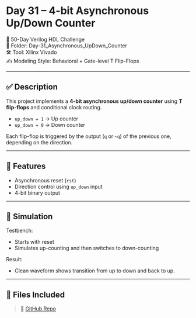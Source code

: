 # Day 31 – 4-bit Asynchronous Up/Down Counter

📅 50-Day Verilog HDL Challenge  
📁 Folder: Day-31_Asynchronous_UpDown_Counter  
🛠️ Tool: Xilinx Vivado  
✍️ Modeling Style: Behavioral + Gate-level T Flip-Flops

---

## ✅ Description

This project implements a **4-bit asynchronous up/down counter** using **T flip-flops** and conditional clock routing.

- `up_down = 1` → Up counter  
- `up_down = 0` → Down counter  

Each flip-flop is triggered by the output (`q` or `~q`) of the previous one, depending on the direction.

---

## 🔧 Features

- Asynchronous reset (`rst`)
- Direction control using `up_down` input
- 4-bit binary output

---

## 🧪 Simulation

Testbench:
- Starts with reset
- Simulates up-counting and then switches to down-counting

Result:
- Clean waveform shows transition from up to down and back to up.

---

## 📂 Files Included

> 🔗 [GitHub Repo](https://github.com/dedeep-vlsi-fe-engg/verilog-50day-challenge.git)
